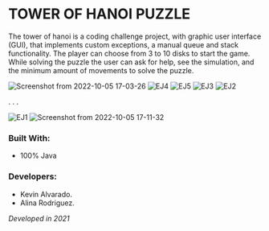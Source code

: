 # TOWER OF HANOI PUZZLE
The tower of hanoi is a coding challenge project, with graphic user interface (GUI), that implements custom exceptions, a manual queue and stack functionality. 
The player can choose from 3 to 10 disks to start the game. While solving the puzzle the user can ask for help, see the simulation, and the minimum amount of movements to solve the puzzle.

![Screenshot from 2022-10-05 17-03-26](https://user-images.githubusercontent.com/103754829/194180291-47497349-6378-4fca-ace2-3ff8388bb473.png)
![EJ4](https://user-images.githubusercontent.com/103754829/194181489-973e08c2-657e-47cc-b492-91eb68920eff.jpg)
![EJ5](https://user-images.githubusercontent.com/103754829/194181526-c68539fd-5ec1-41d8-835a-732ff2aacfdb.jpg)
![EJ3](https://user-images.githubusercontent.com/103754829/194181477-3cc36fa9-2c84-44ea-a358-e998b655fe27.jpg)
![EJ2](https://user-images.githubusercontent.com/103754829/194181473-c7e976ae-f47d-41bd-b27e-b3460fed0849.jpg)


. . .


![EJ1](https://user-images.githubusercontent.com/103754829/194181462-eb6df14f-c79c-43b4-b0e4-79643a3dca84.jpg)
![Screenshot from 2022-10-05 17-11-32](https://user-images.githubusercontent.com/103754829/194181769-27820b54-2437-438c-8e19-35e2fc2bd762.png)

### Built With:
- 100% Java

### Developers:
- Kevin Alvarado.
- Alina Rodriguez.

_Developed in 2021_
